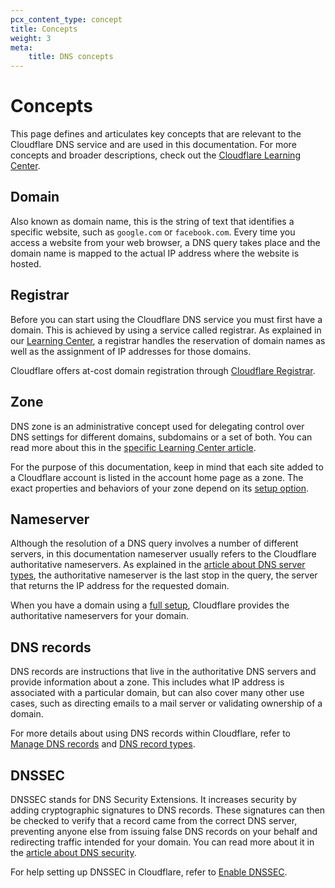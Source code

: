 ```yaml
---
pcx_content_type: concept
title: Concepts
weight: 3
meta: 
    title: DNS concepts 
---
```


# Concepts

This page defines and articulates key concepts that are relevant to the Cloudflare DNS service and are used in this documentation. For more concepts and broader descriptions, check out the [Cloudflare Learning Center](https://www.cloudflare.com/learning/dns/what-is-dns/).

## Domain

Also known as domain name, this is the string of text that identifies a specific website, such as `google.com` or `facebook.com`. Every time you access a website from your web browser, a DNS query takes place and the domain name is mapped to the actual IP address where the website is hosted.

## Registrar

Before you can start using the Cloudflare DNS service you must first have a domain. This is achieved by using a service called registrar. As explained in our [Learning Center](https://www.cloudflare.com/learning/dns/glossary/what-is-a-domain-name-registrar/), a registrar handles the reservation of domain names as well as the assignment of IP addresses for those domains.

Cloudflare offers at-cost domain registration through [Cloudflare Registrar](/registrar/).

## Zone

DNS zone is an administrative concept used for delegating control over DNS settings for different domains, subdomains or a set of both. You can read more about this in the [specific Learning Center article](https://www.cloudflare.com/learning/dns/glossary/dns-zone/).

For the purpose of this documentation, keep in mind that each site added to a Cloudflare account is listed in the account home page as a zone. The exact properties and behaviors of your zone depend on its [setup option](/dns/zone-setups/).

## Nameserver

Although the resolution of a DNS query involves a number of different servers, in this documentation nameserver usually refers to the Cloudflare authoritative nameservers. As explained in the [article about DNS server types](https://www.cloudflare.com/learning/dns/dns-server-types/), the authoritative nameserver is the last stop in the query, the server that returns the IP address for the requested domain.  

When you have a domain using a [full setup](/dns/zone-setups/full-setup/), Cloudflare provides the authoritative nameservers for your domain.

## DNS records

DNS records are instructions that live in the authoritative DNS servers and provide information about a zone. This includes what IP address is associated with a particular domain, but can also cover many other use cases, such as directing emails to a mail server or validating ownership of a domain.

For more details about using DNS records within Cloudflare, refer to [Manage DNS records](/dns/manage-dns-records/how-to/create-dns-records/) and [DNS record types](/dns/manage-dns-records/reference/dns-record-types/).

## DNSSEC

DNSSEC stands for DNS Security Extensions. It increases security by adding cryptographic signatures to DNS records. These signatures can then be checked to verify that a record came from the correct DNS server, preventing anyone else from issuing false DNS records on your behalf and redirecting traffic intended for your domain. You can read more about it in the [article about DNS security](https://www.cloudflare.com/learning/dns/dns-security/).

For help setting up DNSSEC in Cloudflare, refer to [Enable DNSSEC](/dns/additional-options/dnssec/).

